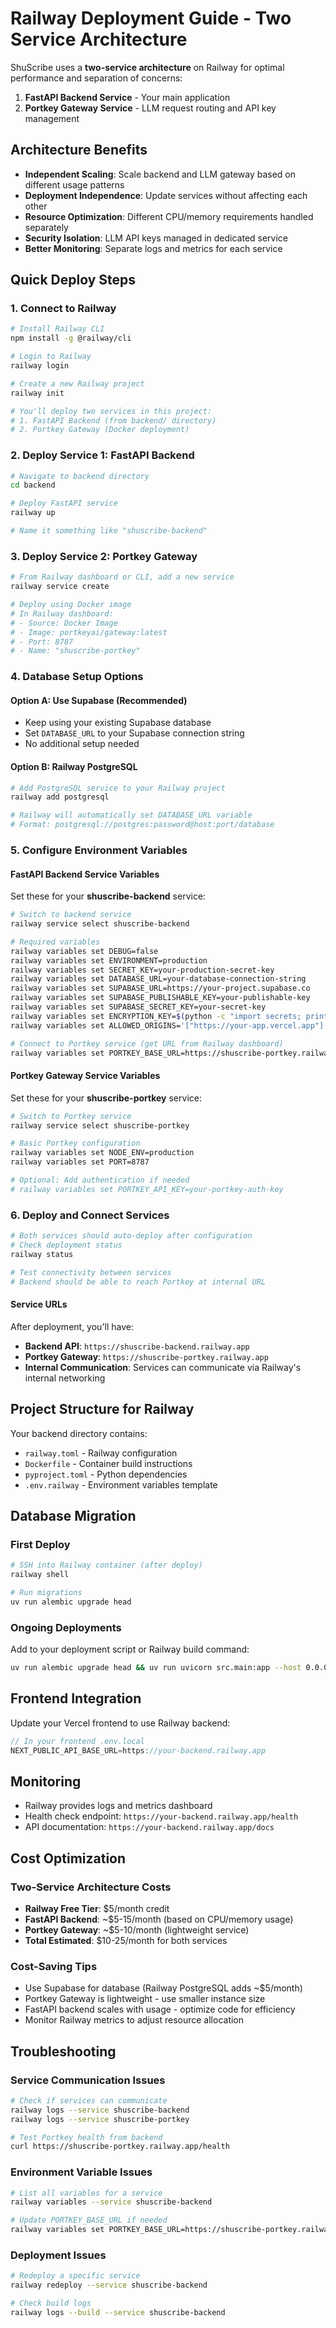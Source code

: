 # Railway Deployment Guide - Two Service Architecture

ShuScribe uses a **two-service architecture** on Railway for optimal performance and separation of concerns:

1. **FastAPI Backend Service** - Your main application
2. **Portkey Gateway Service** - LLM request routing and API key management

## Architecture Benefits

- **Independent Scaling**: Scale backend and LLM gateway based on different usage patterns
- **Deployment Independence**: Update services without affecting each other
- **Resource Optimization**: Different CPU/memory requirements handled separately
- **Security Isolation**: LLM API keys managed in dedicated service
- **Better Monitoring**: Separate logs and metrics for each service

## Quick Deploy Steps

### 1. Connect to Railway
```bash
# Install Railway CLI
npm install -g @railway/cli

# Login to Railway
railway login

# Create a new Railway project
railway init

# You'll deploy two services in this project:
# 1. FastAPI Backend (from backend/ directory)
# 2. Portkey Gateway (Docker deployment)
```

### 2. Deploy Service 1: FastAPI Backend

```bash
# Navigate to backend directory
cd backend

# Deploy FastAPI service
railway up

# Name it something like "shuscribe-backend"
```

### 3. Deploy Service 2: Portkey Gateway

```bash
# From Railway dashboard or CLI, add a new service
railway service create

# Deploy using Docker image
# In Railway dashboard:
# - Source: Docker Image
# - Image: portkeyai/gateway:latest
# - Port: 8787
# - Name: "shuscribe-portkey"
```

### 4. Database Setup Options

#### Option A: Use Supabase (Recommended)
- Keep using your existing Supabase database
- Set `DATABASE_URL` to your Supabase connection string
- No additional setup needed

#### Option B: Railway PostgreSQL
```bash
# Add PostgreSQL service to your Railway project
railway add postgresql

# Railway will automatically set DATABASE_URL variable
# Format: postgresql://postgres:password@host:port/database
```

### 5. Configure Environment Variables

#### FastAPI Backend Service Variables
Set these for your **shuscribe-backend** service:

```bash
# Switch to backend service
railway service select shuscribe-backend

# Required variables
railway variables set DEBUG=false
railway variables set ENVIRONMENT=production  
railway variables set SECRET_KEY=your-production-secret-key
railway variables set DATABASE_URL=your-database-connection-string
railway variables set SUPABASE_URL=https://your-project.supabase.co
railway variables set SUPABASE_PUBLISHABLE_KEY=your-publishable-key
railway variables set SUPABASE_SECRET_KEY=your-secret-key
railway variables set ENCRYPTION_KEY=$(python -c "import secrets; print(secrets.token_urlsafe(32))")
railway variables set ALLOWED_ORIGINS='["https://your-app.vercel.app"]'

# Connect to Portkey service (get URL from Railway dashboard)
railway variables set PORTKEY_BASE_URL=https://shuscribe-portkey.railway.app/v1
```

#### Portkey Gateway Service Variables
Set these for your **shuscribe-portkey** service:

```bash
# Switch to Portkey service
railway service select shuscribe-portkey

# Basic Portkey configuration
railway variables set NODE_ENV=production
railway variables set PORT=8787

# Optional: Add authentication if needed
# railway variables set PORTKEY_API_KEY=your-portkey-auth-key
```

### 6. Deploy and Connect Services

```bash
# Both services should auto-deploy after configuration
# Check deployment status
railway status

# Test connectivity between services
# Backend should be able to reach Portkey at internal URL
```

#### Service URLs
After deployment, you'll have:
- **Backend API**: `https://shuscribe-backend.railway.app`
- **Portkey Gateway**: `https://shuscribe-portkey.railway.app`
- **Internal Communication**: Services can communicate via Railway's internal networking

## Project Structure for Railway

Your backend directory contains:
- `railway.toml` - Railway configuration
- `Dockerfile` - Container build instructions  
- `pyproject.toml` - Python dependencies
- `.env.railway` - Environment variables template

## Database Migration

### First Deploy
```bash
# SSH into Railway container (after deploy)
railway shell

# Run migrations
uv run alembic upgrade head
```

### Ongoing Deployments
Add to your deployment script or Railway build command:
```bash
uv run alembic upgrade head && uv run uvicorn src.main:app --host 0.0.0.0 --port $PORT
```

## Frontend Integration

Update your Vercel frontend to use Railway backend:
```javascript
// In your frontend .env.local
NEXT_PUBLIC_API_BASE_URL=https://your-backend.railway.app
```

## Monitoring

- Railway provides logs and metrics dashboard
- Health check endpoint: `https://your-backend.railway.app/health`
- API documentation: `https://your-backend.railway.app/docs`

## Cost Optimization

### Two-Service Architecture Costs
- **Railway Free Tier**: $5/month credit
- **FastAPI Backend**: ~$5-15/month (based on CPU/memory usage)
- **Portkey Gateway**: ~$5-10/month (lightweight service)
- **Total Estimated**: $10-25/month for both services

### Cost-Saving Tips
- Use Supabase for database (Railway PostgreSQL adds ~$5/month)
- Portkey Gateway is lightweight - use smaller instance size
- FastAPI backend scales with usage - optimize code for efficiency
- Monitor Railway metrics to adjust resource allocation

## Troubleshooting

### Service Communication Issues
```bash
# Check if services can communicate
railway logs --service shuscribe-backend
railway logs --service shuscribe-portkey

# Test Portkey health from backend
curl https://shuscribe-portkey.railway.app/health
```

### Environment Variable Issues
```bash
# List all variables for a service
railway variables --service shuscribe-backend

# Update PORTKEY_BASE_URL if needed
railway variables set PORTKEY_BASE_URL=https://shuscribe-portkey.railway.app/v1 --service shuscribe-backend
```

### Deployment Issues
```bash
# Redeploy a specific service
railway redeploy --service shuscribe-backend

# Check build logs
railway logs --build --service shuscribe-backend
```